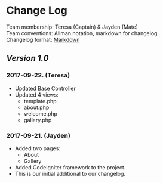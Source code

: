 # Change Log

Team membership:  Teresa (Captain) & Jayden (Mate)  
Team conventions: Allman notation, markdown for changelog  
Changelog format: [Markdown](https://github.com/adam-p/markdown-here/wiki/Markdown-Cheatsheet) 

## *Version 1.0*

### 2017-09-22. (Teresa)
- Updated Base Controller
- Updated 4 views:
  - template.php
  - about.php
  - welcome.php
  - gallery.php

### 2017-09-21. (Jayden)
- Added two pages:
  - About
  - Gallery
- Added CodeIgniter framework to the project.
- This is our initial additional to our changelog.
